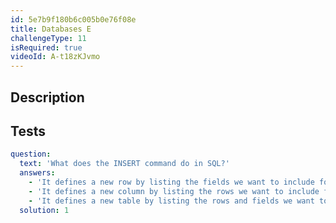 ```yaml
---
id: 5e7b9f180b6c005b0e76f08e
title: Databases E
challengeType: 11
isRequired: true
videoId: A-t18zKJvmo
---
```


## Description
<section id='description'>

</section>

## Tests
<section id='tests'>

```yml
question:
  text: 'What does the INSERT command do in SQL?'
  answers:
    - 'It defines a new row by listing the fields we want to include followed by the values we want placed in the new row.'
    - 'It defines a new column by listing the rows we want to include followed by the values we want placed in the new column.'
    - 'It defines a new table by listing the rows and fields we want to include followed by the values that we want placed in the table.'
  solution: 1
```

</section>
